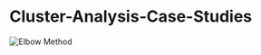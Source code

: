 # Cluster-Analysis-Case-Studies

![Elbow Method](https://github.com/ricardobreis/Cluster-Analysis-Case-Studies/blob/master/elbow.PNG)
